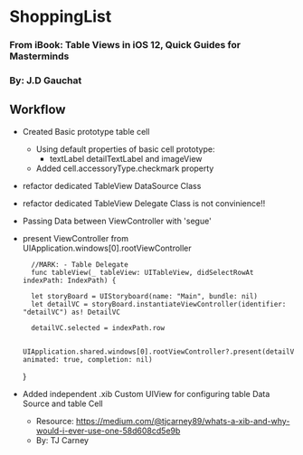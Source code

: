 # ShoppingList

### From iBook: Table Views in iOS 12, Quick Guides for Masterminds
### By: J.D Gauchat

## Workflow
- Created Basic prototype table cell

    - Using default properties of basic cell prototype: 
        - textLabel detailTextLabel and imageView
    - Added cell.accessoryType.checkmark property

- refactor dedicated TableView DataSource Class
- refactor dedicated TableView Delegate Class is not convinience!!

- Passing Data between ViewController with 'segue'
- present ViewController from UIApplication.windows[0].rootViewController

        //MARK: - Table Delegate
        func tableView(_ tableView: UITableView, didSelectRowAt indexPath: IndexPath) {
        
        let storyBoard = UIStoryboard(name: "Main", bundle: nil)
        let detailVC = storyBoard.instantiateViewController(identifier: "detailVC") as! DetailVC
        
        detailVC.selected = indexPath.row
        
        UIApplication.shared.windows[0].rootViewController?.present(detailVC, animated: true, completion: nil)
    }

- Added independent .xib Custom UIView for configuring table Data Source and table Cell
    - Resource: https://medium.com/@tjcarney89/whats-a-xib-and-why-would-i-ever-use-one-58d608cd5e9b
    - By: TJ Carney

